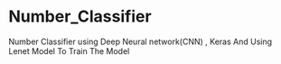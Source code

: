 # Number_Classifier
Number Classifier using  Deep Neural network(CNN)  , Keras  And Using Lenet Model To Train The Model
